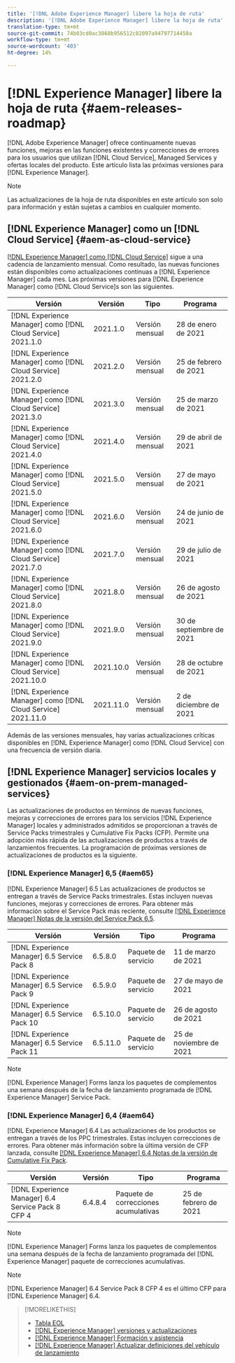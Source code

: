 ```yaml
---
title: '[!DNL Adobe Experience Manager] libere la hoja de ruta'
description: '[!DNL Adobe Experience Manager] libere la hoja de ruta'
translation-type: tm+mt
source-git-commit: 74b03cd0ac3868b956512c82097a94797714458a
workflow-type: tm+mt
source-wordcount: '403'
ht-degree: 14%

---
```



# [!DNL Experience Manager] libere la hoja de ruta  {#aem-releases-roadmap}

[!DNL Adobe Experience Manager] ofrece continuamente nuevas funciones, mejoras en las funciones existentes y correcciones de errores para los usuarios que utilizan  [!DNL Cloud Service], Managed Services y ofertas locales del producto. Este artículo lista las próximas versiones para [!DNL Experience Manager].

>[!NOTE]
>
>Las actualizaciones de la hoja de ruta disponibles en este artículo son solo para información y están sujetas a cambios en cualquier momento.

## [!DNL Experience Manager] como un  [!DNL Cloud Service] {#aem-as-cloud-service}

[[!DNL Experience Manager] como  [!DNL Cloud Service]](https://experienceleague.adobe.com/docs/experience-manager-cloud-service/release-notes/home.html) sigue a una cadencia de lanzamiento mensual. Como resultado, las nuevas funciones están disponibles como actualizaciones continuas a [!DNL Experience Manager] cada mes. Las próximas versiones para [!DNL Experience Manager] como [!DNL Cloud Service]s son las siguientes.

| Versión | Versión | Tipo | Programa |
|---|---|---|---|
| [!DNL Experience Manager] como  [!DNL Cloud Service] 2021.1.0 | 2021.1.0 | Versión mensual | 28 de enero de 2021 |
| [!DNL Experience Manager] como  [!DNL Cloud Service] 2021.2.0 | 2021.2.0 | Versión mensual | 25 de febrero de 2021 |
| [!DNL Experience Manager] como  [!DNL Cloud Service] 2021.3.0 | 2021.3.0 | Versión mensual | 25 de marzo de 2021 |
| [!DNL Experience Manager] como  [!DNL Cloud Service] 2021.4.0 | 2021.4.0 | Versión mensual | 29 de abril de 2021 |
| [!DNL Experience Manager] como  [!DNL Cloud Service] 2021.5.0 | 2021.5.0 | Versión mensual | 27 de mayo de 2021 |
| [!DNL Experience Manager] como  [!DNL Cloud Service] 2021.6.0 | 2021.6.0 | Versión mensual | 24 de junio de 2021 |
| [!DNL Experience Manager] como  [!DNL Cloud Service] 2021.7.0 | 2021.7.0 | Versión mensual | 29 de julio de 2021 |
| [!DNL Experience Manager] como  [!DNL Cloud Service] 2021.8.0 | 2021.8.0 | Versión mensual | 26 de agosto de 2021 |
| [!DNL Experience Manager] como  [!DNL Cloud Service] 2021.9.0 | 2021.9.0 | Versión mensual | 30 de septiembre de 2021 |
| [!DNL Experience Manager] como  [!DNL Cloud Service] 2021.10.0 | 2021.10.0 | Versión mensual | 28 de octubre de 2021 |
| [!DNL Experience Manager] como  [!DNL Cloud Service] 2021.11.0 | 2021.11.0 | Versión mensual | 2 de diciembre de 2021 |

Además de las versiones mensuales, hay varias actualizaciones críticas disponibles en [!DNL Experience Manager] como [!DNL Cloud Service] con una frecuencia de versión diaria.

## [!DNL Experience Manager] servicios locales y gestionados  {#aem-on-prem-managed-services}

Las actualizaciones de productos en términos de nuevas funciones, mejoras y correcciones de errores para los servicios [!DNL Experience Manager] locales y administrados admitidos se proporcionan a través de Service Packs trimestrales y Cumulative Fix Packs (CFP). Permite una adopción más rápida de las actualizaciones de productos a través de lanzamientos frecuentes. La programación de próximas versiones de actualizaciones de productos es la siguiente.

### [!DNL Experience Manager] 6,5  {#aem65}

[!DNL Experience Manager] 6.5 Las actualizaciones de productos se entregan a través de Service Packs trimestrales. Estas incluyen nuevas funciones, mejoras y correcciones de errores. Para obtener más información sobre el Service Pack más reciente, consulte [[!DNL Experience Manager] Notas de la versión del Service Pack 6.5](https://experienceleague.adobe.com/docs/experience-manager-65/release-notes/service-pack/sp-release-notes.html).

| Versión | Versión | Tipo | Programa |
|---|---|---|---|
| [!DNL Experience Manager] 6.5 Service Pack 8 | 6.5.8.0 | Paquete de servicio | 11 de marzo de 2021 |
| [!DNL Experience Manager] 6.5 Service Pack 9 | 6.5.9.0 | Paquete de servicio | 27 de mayo de 2021 |
| [!DNL Experience Manager] 6.5 Service Pack 10 | 6.5.10.0 | Paquete de servicio | 26 de agosto de 2021 |
| [!DNL Experience Manager] 6.5 Service Pack 11 | 6.5.11.0 | Paquete de servicio | 25 de noviembre de 2021 |

>[!NOTE]
>
>[!DNL Experience Manager] Forms lanza los paquetes de complementos una semana después de la fecha de lanzamiento programada de  [!DNL Experience Manager] Service Pack.

### [!DNL Experience Manager] 6,4  {#aem64}

[!DNL Experience Manager] 6.4 Las actualizaciones de los productos se entregan a través de los PPC trimestrales. Estas incluyen correcciones de errores. Para obtener más información sobre la última versión de CFP lanzada, consulte [[!DNL Experience Manager] 6.4 Notas de la versión de Cumulative Fix Pack](https://experienceleague.adobe.com/docs/experience-manager-64/release-notes/cfp-release-notes.html).

| Versión | Versión | Tipo | Programa |
|---|---|---|---|
| [!DNL Experience Manager] 6.4 Service Pack 8 CFP 4 | 6.4.8.4 | Paquete de correcciones acumulativas | 25 de febrero de 2021 |

>[!NOTE]
>
>[!DNL Experience Manager] Forms lanza los paquetes de complementos una semana después de la fecha de lanzamiento programada del  [!DNL Experience Manager] paquete de correcciones acumulativas.

>[!NOTE]
>
>[!DNL Experience Manager] 6.4 Service Pack 8 CFP 4 es el último CFP para  [!DNL Experience Manager] 6.4.

>[!MORELIKETHIS]
>
>* [Tabla EOL](https://helpx.adobe.com/support/programs/eol-matrix.html)
>* [[!DNL Experience Manager] versiones y actualizaciones](https://helpx.adobe.com/es/experience-manager/aem-releases-updates.html)
>* [[!DNL Experience Manager] Formación y asistencia](https://experienceleague.adobe.com/docs/experience-manager-cloud-service.html?lang=es)
>* [[!DNL Experience Manager] Actualizar definiciones del vehículo de lanzamiento](/help/update-release-vehicle-definitions.md)

